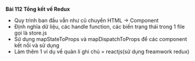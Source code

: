 **Bài 112 Tổng kết về Redux**

- Quy trình ban đầu vẫn như cũ chuyển HTML -> Component
- Định nghĩa dữ liệu, các handle function, các biến trạng thái trong 1 file gọi là store.js
- Sử dụng mapStateToProps và mapDispatchToProps để các component kết nối và sử dụng
- Làm thêm 1 ví dụ về quản lí ghi chú = reactjs(sử dụng freamwork redux)
